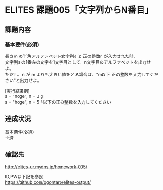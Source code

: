 ELITES 課題005「文字列からN番目」
==================================

## 課題内容
### 基本要件(必須)
長さm の半角アルファベット文字列s と 正の整数n が入力された時、  
文字列s の1番左の文字を1文字目として、n文字目のアルファベットを出力せよ。  
ただし、n が m よりも大きい値をとる場合は、"m以下 正の整数を入力してください"と出力せよ。  

[実行結果例]  
s = "hoge", n = 3 g  
s = "hoge", n = 5 4以下の正の整数を入力してください 

## 達成状況
基本要件(必須)  
→済

## 確認先
http://elites-ur.mydns.jp/homework-005/  
  
ID,PWは下記を参照  
https://github.com/ogontaro/elites-output/